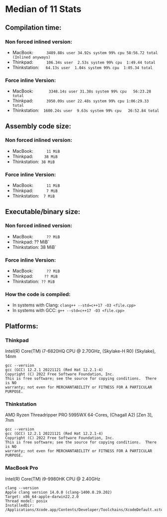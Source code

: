 # Median of 11 Stats

## Compilation time:

### Non forced inlined version:

- MacBook:`      3489.88s user 34.92s system 99% cpu 58:56.72 total  (Inlined anyways)`
- Thinkpad:`      106.34s user  2.53s system 99% cpu  1:49.44 total`
- Thinkstation:`   64.13s user  1.04s system 99% cpu  1:05.34 total`


### Force inline Version:

- MacBook:`       3348.14s user 31.38s system 99% cpu   56:23.28 total`
- Thinkpad:`      3950.09s user 22.48s system 99% cpu 1:06:29.33 total`
- Thinkstation:`  1600.24s user  9.63s system 99% cpu   26:52.84 total`


## Assembly code size:

### Non forced inlined version:

- MacBook:`      11 MiB`
- Thinkpad:`     38 MiB`
- Thinkstation:` 38 MiB`

### Force inline Version:

- MacBook:`      11 MiB`
- Thinkpad:`      7 MiB`
- Thinkstation:`  7 MiB`

## Executable/binary size:

### Non forced inlined version:

- MacBook:`      ?? MiB`
- Thinkpad:     ?? MiB`
- Thinkstation: 38 MiB`

### Force inline Version:

- MacBook:`      ?? MiB`
- Thinkpad:`     ?? MiB`
- Thinkstation:` ?? MiB`

### How the code is compiled:

- In systems with Clang: `clang++ --std=c++17 -O3 <file.cpp>`
- In systems with GCC:   `g++ --std=c++17 -O3 <file.cpp>`

## Platforms:

### Thinkpad

Intel(R) Core(TM) i7-6820HQ CPU @ 2.70GHz, (Skylake-H R0) {Skylake}, 14nm

```
gcc --version
gcc (GCC) 12.2.1 20221121 (Red Hat 12.2.1-4)
Copyright (C) 2022 Free Software Foundation, Inc.
This is free software; see the source for copying conditions.  There is NO
warranty; not even for MERCHANTABILITY or FITNESS FOR A PARTICULAR PURPOSE.
```

### Thinkstation

AMD Ryzen Threadripper PRO 5995WX 64-Cores, (Chagall A2) [Zen 3], 7nm

```
gcc --version
gcc (GCC) 12.2.1 20221121 (Red Hat 12.2.1-4)
Copyright (C) 2022 Free Software Foundation, Inc.
This is free software; see the source for copying conditions.  There is NO
warranty; not even for MERCHANTABILITY or FITNESS FOR A PARTICULAR PURPOSE.
```

### MacBook Pro

Intel(R) Core(TM) i9-9980HK CPU @ 2.40GHz


```
clang --version
Apple clang version 14.0.0 (clang-1400.0.29.202)
Target: x86_64-apple-darwin22.2.0
Thread model: posix
InstalledDir: /Applications/Xcode.app/Contents/Developer/Toolchains/XcodeDefault.xctoolchain/usr/bin
```



